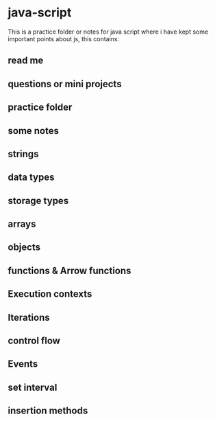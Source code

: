 # java-script
This is a practice folder or notes for java script where i have kept some important points about js, this contains:

## read me
## questions or mini projects
## practice folder
## some notes
## strings
## data types 
## storage types
## arrays
## objects
## functions & Arrow functions
## Execution contexts
## Iterations
## control flow
## Events
## set interval
## insertion methods